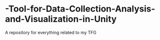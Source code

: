 # -Tool-for-Data-Collection-Analysis-and-Visualization-in-Unity
A repository for everything related to my TFG
